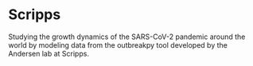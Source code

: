 # Scripps
Studying the growth dynamics of the SARS-CoV-2 pandemic around the world by modeling data from the outbreakpy tool developed by the Andersen lab at Scripps.
